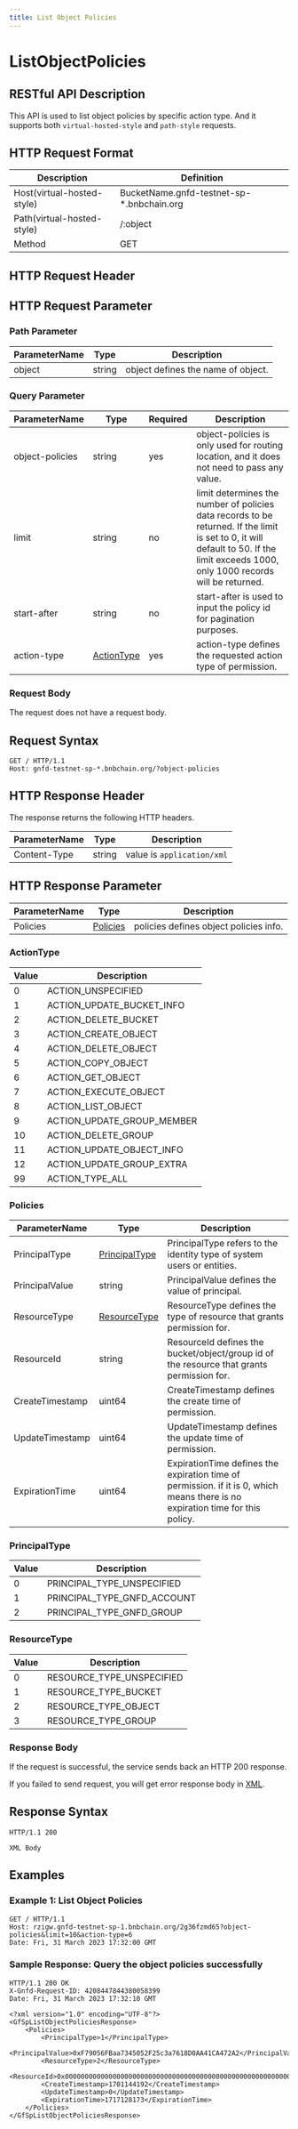 ```yaml
---
title: List Object Policies
---
```


#  ListObjectPolicies

## RESTful API Description

This API is used to list object policies by specific action type. And it supports both `virtual-hosted-style` and `path-style` requests.

## HTTP Request Format

| Description                | Definition                                |
| -------------------------- | ----------------------------------------- |
| Host(virtual-hosted-style) | BucketName.gnfd-testnet-sp-*.bnbchain.org |
| Path(virtual-hosted-style) | /:object                                  |
| Method                     | GET                                       |

## HTTP Request Header

## HTTP Request Parameter

### Path Parameter

| ParameterName | Type   | Description                       |
| ------------- | ------ | --------------------------------- |
| object        | string | object defines the name of object.|

### Query Parameter

| ParameterName   | Type               | Required | Description                                                                                                                                                                          |
| --------------- | ------------------ | -------- | ------------------------------------------------------------------------------------------------------------------------------------------------------------------------------------ |
| object-policies | string             | yes      | object-policies is only used for routing location, and it does not need to pass any value.                                                                                           |
| limit           | string             | no       | limit  determines the number of policies data records to be returned. If the limit is set to 0, it will default to 50. If the limit exceeds 1000, only 1000 records will be returned.|
| start-after     | string             | no       | start-after is used to input the policy id for pagination purposes.                                                                                                                  |
| action-type     | [ActionType](#actiontype)  | yes      | action-type defines the requested action type of permission.                                                                                                                         |

### Request Body

The request does not have a request body.

## Request Syntax

```HTTP
GET / HTTP/1.1
Host: gnfd-testnet-sp-*.bnbchain.org/?object-policies
```

## HTTP Response Header

The response returns the following HTTP headers.

| ParameterName | Type   | Description                 |
| ------------- | ------ | --------------------------- |
| Content-Type  | string | value is `application/xml`  |

## HTTP Response Parameter

| ParameterName   | Type                               | Description                                                     |
| --------------- | ---------------------------------- | --------------------------------------------------------------- |
| Policies        | [Policies](#policies)              | policies defines object policies info.                          |

### ActionType

| Value | Description                |
| ----- | -------------------------- |
| 0     | ACTION_UNSPECIFIED         |
| 1     | ACTION_UPDATE_BUCKET_INFO  |
| 2     | ACTION_DELETE_BUCKET       |
| 3     | ACTION_CREATE_OBJECT       |
| 4     | ACTION_DELETE_OBJECT       |
| 5     | ACTION_COPY_OBJECT         |
| 6     | ACTION_GET_OBJECT          |
| 7     | ACTION_EXECUTE_OBJECT      |
| 8     | ACTION_LIST_OBJECT         |
| 9     | ACTION_UPDATE_GROUP_MEMBER |
| 10    | ACTION_DELETE_GROUP        |
| 11    | ACTION_UPDATE_OBJECT_INFO  |
| 12    | ACTION_UPDATE_GROUP_EXTRA  |
| 99    | ACTION_TYPE_ALL            |

### Policies

| ParameterName  | Type                              | Description                                                                                                                    |
| -------------- | --------------------------------- | ------------------------------------------------------------------------------------------------------------------------------ |
| PrincipalType  | [PrincipalType](#principaltype)    | PrincipalType refers to the identity type of system users or entities.                                                         |
| PrincipalValue | string                            | PrincipalValue defines the value of principal.                                                                                 |
| ResourceType   | [ResourceType](#resourcetype)      | ResourceType defines the type of resource that grants permission for.                                                          |
| ResourceId     | string                            | ResourceId defines the bucket/object/group id of the resource that grants permission for.                                      |
| CreateTimestamp| uint64                            | CreateTimestamp defines the create time of permission.                                                                         |
| UpdateTimestamp| uint64                            | UpdateTimestamp defines the update time of permission.                                                                         |
| ExpirationTime | uint64                            | ExpirationTime defines the expiration time of permission. if it is 0, which means there is no expiration time for this policy. |

### PrincipalType

| Value | Description                |
| ----- | -------------------------- |
| 0     | PRINCIPAL_TYPE_UNSPECIFIED |
| 1     | PRINCIPAL_TYPE_GNFD_ACCOUNT|
| 2     | PRINCIPAL_TYPE_GNFD_GROUP  |

### ResourceType

| Value | Description                |
| ----- | -------------------------- |
| 0     | RESOURCE_TYPE_UNSPECIFIED  |
| 1     | RESOURCE_TYPE_BUCKET       |
| 2     | RESOURCE_TYPE_OBJECT       |
| 3     | RESOURCE_TYPE_GROUP        |

### Response Body

If the request is successful, the service sends back an HTTP 200 response.

If you failed to send request, you will get error response body in [XML](./sp_response.md#sp-error-response).

## Response Syntax

```HTTP
HTTP/1.1 200

XML Body
```

## Examples

### Example 1: List Object Policies

```HTTP
GET / HTTP/1.1
Host: rzigw.gnfd-testnet-sp-1.bnbchain.org/2g36fzmd65?object-policies&limit=10&action-type=6
Date: Fri, 31 March 2023 17:32:00 GMT
```

### Sample Response: Query the object policies successfully

```HTTP
HTTP/1.1 200 OK
X-Gnfd-Request-ID: 4208447844380058399
Date: Fri, 31 March 2023 17:32:10 GMT

<?xml version="1.0" encoding="UTF-8"?>
<GfSpListObjectPoliciesResponse>
    <Policies>
        <PrincipalType>1</PrincipalType>
        <PrincipalValue>0xF79056FBaa7345052F25c3a7618D0AA41CA472A2</PrincipalValue>
        <ResourceType>2</ResourceType>
        <ResourceId>0x0000000000000000000000000000000000000000000000000000000000459eaf</ResourceId>
        <CreateTimestamp>1701144192</CreateTimestamp>
        <UpdateTimestamp>0</UpdateTimestamp>
        <ExpirationTime>1717128173</ExpirationTime>
    </Policies>
</GfSpListObjectPoliciesResponse>
```
